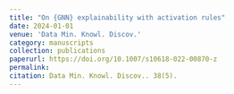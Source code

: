 ```yaml
---
title: "On {GNN} explainability with activation rules"
date: 2024-01-01
venue: 'Data Min. Knowl. Discov.'
category: manuscripts
collection: publications
paperurl: https://doi.org/10.1007/s10618-022-00870-z
permalink: 
citation: Data Min. Knowl. Discov.. 38(5).
---
```

